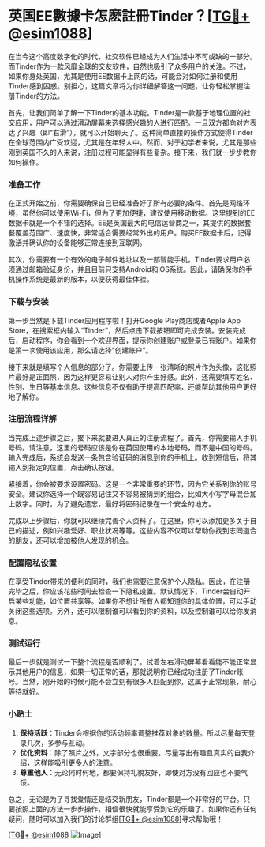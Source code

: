 # 英国EE數據卡怎麽註冊Tinder？[[TG💪+ @esim1088](https://t.me/s/esim1088)]

在当今这个高度数字化的时代，社交软件已经成为人们生活中不可或缺的一部分。而Tinder作为一款风靡全球的交友软件，自然也吸引了众多用户的关注。不过，如果你身处英国，尤其是使用EE数据卡上网的话，可能会对如何注册和使用Tinder感到困惑。别担心，这篇文章将为你详细解答这一问题，让你轻松掌握注册Tinder的方法。

首先，让我们简单了解一下Tinder的基本功能。Tinder是一款基于地理位置的社交应用，用户可以通过滑动屏幕来选择感兴趣的人进行匹配。一旦双方都向对方表达了兴趣（即“右滑”），就可以开始聊天了。这种简单直接的操作方式使得Tinder在全球范围内广受欢迎，尤其是在年轻人中。然而，对于初学者来说，尤其是那些刚到英国不久的人来说，注册过程可能显得有些复杂。接下来，我们就一步步教你如何操作。

### 准备工作

在正式开始之前，你需要确保自己已经准备好了所有必要的条件。首先是网络环境，虽然你可以使用Wi-Fi，但为了更加便捷，建议使用移动数据。这里提到的EE数据卡就是一个不错的选择。EE是英国最大的电信运营商之一，其提供的数据套餐覆盖范围广、速度快，非常适合需要经常外出的用户。购买EE数据卡后，记得激活并确认你的设备能够正常连接到互联网。

其次，你需要有一个有效的电子邮件地址以及一部智能手机。Tinder要求用户必须通过邮箱验证身份，并且目前只支持Android和iOS系统。因此，请确保你的手机操作系统是最新的版本，以便获得最佳体验。

### 下载与安装

第一步当然是下载Tinder应用程序啦！打开Google Play商店或者Apple App Store，在搜索框内输入“Tinder”，然后点击下载按钮即可完成安装。安装完成后，启动程序，你会看到一个欢迎界面，提示你创建账户或登录已有账户。如果你是第一次使用该应用，那么请选择“创建账户”。

接下来就是填写个人信息的部分了。你需要上传一张清晰的照片作为头像，这张照片最好是正面照，因为这样更容易让别人对你产生好感。此外，还需要填写姓名、性别、生日等基本信息。这些信息不仅有助于提高匹配率，还能帮助其他用户更好地了解你。

### 注册流程详解

当完成上述步骤之后，接下来就要进入真正的注册流程了。首先，你需要输入手机号码。请注意，这里的号码应该是你在英国使用的本地号码，而不是中国的号码。输入完成后，系统会发送一条包含验证码的消息到你的手机上。收到短信后，将其输入到指定的位置，点击确认按钮。

紧接着，你会被要求设置密码。这是一个非常重要的环节，因为它关系到你的账号安全。建议你选择一个既容易记住又不容易被猜到的组合，比如大小写字母混合加上数字。同时，为了避免遗忘，最好将密码记录在一个安全的地方。

完成以上步骤后，你就可以继续完善个人资料了。在这里，你可以添加更多关于自己的描述，例如兴趣爱好、职业状况等等。这些内容不仅可以帮助你找到志同道合的朋友，还可以增加被他人发现的机会。

### 配置隐私设置

在享受Tinder带来的便利的同时，我们也需要注意保护个人隐私。因此，在注册完毕之后，你应该花些时间去检查一下隐私设置。默认情况下，Tinder会自动开启某些功能，如位置共享等。如果你不想让所有人都知道你的具体位置，可以手动关闭这些选项。另外，还可以限制谁可以看到你的资料，以及控制谁可以给你发消息。

### 测试运行

最后一步就是测试一下整个流程是否顺利了。试着左右滑动屏幕看看能不能正常显示其他用户的信息，如果一切正常的话，那就说明你已经成功注册了Tinder账号。当然，刚开始的时候可能不会立刻有很多人匹配到你，这属于正常现象，耐心等待就好。

### 小贴士

1. **保持活跃**：Tinder会根据你的活动频率调整推荐对象的数量。所以尽量每天登录几次，多参与互动。
2. **优化资料**：除了照片之外，文字部分也很重要。尽量写出有趣且真实的自我介绍，这样能吸引更多人的注意。
3. **尊重他人**：无论何时何地，都要保持礼貌友好，即使对方没有回应也不要气馁。

总之，无论是为了寻找爱情还是结交新朋友，Tinder都是一个非常好的平台。只要按照上面的方法一步步操作，相信很快就能享受到它的乐趣了。如果你还有任何疑问，随时可以加入我们的讨论群组[[TG💪+ @esim1088](https://t.me/s/esim1088)]寻求帮助哦！

[[TG💪+ @esim1088](https://t.me/s/esim1088) ![Image](https://i.postimg.cc/4NQfJmqS/Snipaste-2025-05-13-00-14-12.png)]